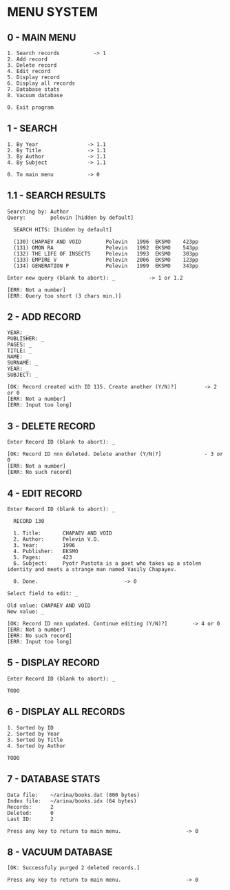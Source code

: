 # MENU SYSTEM

0 - MAIN MENU
--------------
```
1. Search records           -> 1
2. Add record
3. Delete record
4. Edit record
5. Display record
6. Display all records
7. Database stats
8. Vacuum database

0. Exit program
```

1 - SEARCH
--------------------------------------------------------------
```
1. By Year                -> 1.1
2. By Title               -> 1.1
3. By Author              -> 1.1
4. By Subject             -> 1.1

0. To main menu           -> 0
```

1.1 - SEARCH RESULTS
--------------------------------------------------------------
```
Searching by: Author
Query:        pelevin [hidden by default]

  SEARCH HITS: [hidden by default]
  
  (130) CHAPAEV AND VOID        Pelevin   1996  EKSMO    423pp
  (131) OMON RA                 Pelevin   1992  EKSMO    543pp
  (132) THE LIFE OF INSECTS     Pelevin   1993  EKSMO    303pp
  (133) EMPIRE V                Pelevin   2006  EKSMO    123pp
  (134) GENERATION P            Pelevin   1999  EKSMO    343pp

Enter new query (blank to abort): _           -> 1 or 1.2

[ERR: Not a number]
[ERR: Query too short (3 chars min.)]
```

2 - ADD RECORD
--------------------------------------------------------------
```
YEAR: _
PUBLISHER: _
PAGES: _
TITLE: _
NAME: _
SURNAME: _
YEAR: _
SUBJECT: _

[OK: Record created with ID 135. Create another (Y/N)?]         -> 2 or 0 
[ERR: Not a number]
[ERR: Input too long]
```

3 - DELETE RECORD
--------------------------------------------------------------
```
Enter Record ID (blank to abort): _

[OK: Record ID nnn deleted. Delete another (Y/N)?]              - 3 or 0
[ERR: Not a number]
[ERR: No such record]
```

4 - EDIT RECORD
--------------------------------------------------------------
```
Enter Record ID (blank to abort): _

  RECORD 130

  1. Title:       CHAPAEV AND VOID
  2. Author:      Pelevin V.O.
  3. Year:        1996
  4. Publisher:   EKSMO
  5. Pages:       423
  6. Subject:     Pyotr Pustota is a poet who takes up a stolen identity and meets a strange man named Vasily Chapayev.
  
  0. Done.                            -> 0

Select field to edit: _

Old value: CHAPAEV AND VOID
New value: _

[OK: Record ID nnn updated. Continue editing (Y/N)?]        -> 4 or 0
[ERR: Not a number]
[ERR: No such record]
[ERR: Input too long]

```

5 - DISPLAY RECORD
--------------------------------------------------------------
```
Enter Record ID (blank to abort): _

TODO
```

6 - DISPLAY ALL RECORDS
--------------------------------------------------------------
```
1. Sorted by ID
2. Sorted by Year
3. Sorted by Title
4. Sorted by Author

TODO
```

7 - DATABASE STATS
--------------------------------------------------------------
```
Data file:    ~/arina/books.dat (800 bytes)
Index file:   ~/arina/books.idx (64 bytes)
Records:      2
Deleted:      0
Last ID:      2

Press any key to return to main menu.                     -> 0
```

8 - VACUUM DATABASE
--------------------------------------------------------------
```
[OK: Successfuly purged 2 deleted records.]

Press any key to return to main menu.                     -> 0
```
